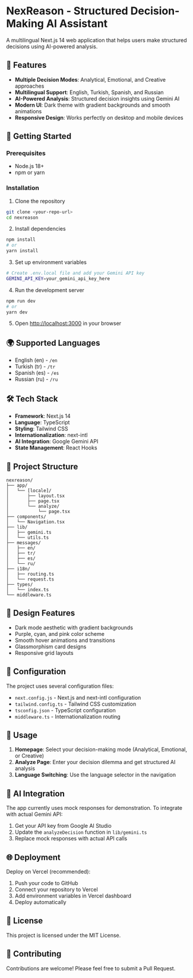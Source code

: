 # NexReason - Structured Decision-Making AI Assistant

A multilingual Next.js 14 web application that helps users make structured decisions using AI-powered analysis.

## 🌟 Features

- **Multiple Decision Modes**: Analytical, Emotional, and Creative approaches
- **Multilingual Support**: English, Turkish, Spanish, and Russian
- **AI-Powered Analysis**: Structured decision insights using Gemini AI
- **Modern UI**: Dark theme with gradient backgrounds and smooth animations
- **Responsive Design**: Works perfectly on desktop and mobile devices

## 🚀 Getting Started

### Prerequisites

- Node.js 18+ 
- npm or yarn

### Installation

1. Clone the repository
```bash
git clone <your-repo-url>
cd nexreason
```

2. Install dependencies
```bash
npm install
# or
yarn install
```

3. Set up environment variables
```bash
# Create .env.local file and add your Gemini API key
GEMINI_API_KEY=your_gemini_api_key_here
```

4. Run the development server
```bash
npm run dev
# or
yarn dev
```

5. Open [http://localhost:3000](http://localhost:3000) in your browser

## 🌍 Supported Languages

- English (en) - `/en`
- Turkish (tr) - `/tr` 
- Spanish (es) - `/es`
- Russian (ru) - `/ru`

## 🛠️ Tech Stack

- **Framework**: Next.js 14
- **Language**: TypeScript
- **Styling**: Tailwind CSS
- **Internationalization**: next-intl
- **AI Integration**: Google Gemini API
- **State Management**: React Hooks

## 📁 Project Structure

```
nexreason/
├── app/
│   └── [locale]/
│       ├── layout.tsx
│       ├── page.tsx
│       └── analyze/
│           └── page.tsx
├── components/
│   └── Navigation.tsx
├── lib/
│   ├── gemini.ts
│   └── utils.ts
├── messages/
│   ├── en/
│   ├── tr/
│   ├── es/
│   └── ru/
├── i18n/
│   ├── routing.ts
│   └── request.ts
├── types/
│   └── index.ts
└── middleware.ts
```

## 🎨 Design Features

- Dark mode aesthetic with gradient backgrounds
- Purple, cyan, and pink color scheme
- Smooth hover animations and transitions
- Glassmorphism card designs
- Responsive grid layouts

## 🔧 Configuration

The project uses several configuration files:

- `next.config.js` - Next.js and next-intl configuration
- `tailwind.config.ts` - Tailwind CSS customization
- `tsconfig.json` - TypeScript configuration
- `middleware.ts` - Internationalization routing

## 📝 Usage

1. **Homepage**: Select your decision-making mode (Analytical, Emotional, or Creative)
2. **Analyze Page**: Enter your decision dilemma and get structured AI analysis
3. **Language Switching**: Use the language selector in the navigation

## 🤖 AI Integration

The app currently uses mock responses for demonstration. To integrate with actual Gemini API:

1. Get your API key from Google AI Studio
2. Update the `analyzeDecision` function in `lib/gemini.ts`
3. Replace mock responses with actual API calls

## 🌐 Deployment

Deploy on Vercel (recommended):

1. Push your code to GitHub
2. Connect your repository to Vercel
3. Add environment variables in Vercel dashboard
4. Deploy automatically

## 📄 License

This project is licensed under the MIT License.

## 🤝 Contributing

Contributions are welcome! Please feel free to submit a Pull Request. 